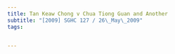 ```yaml
---
title: Tan Keaw Chong v Chua Tiong Guan and Another 
subtitle: "[2009] SGHC 127 / 26\_May\_2009"
tags:


---
```


